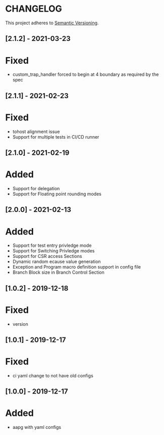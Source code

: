 # CHANGELOG

This project adheres to [Semantic Versioning](https://semver.org/spec/v2.0.0.html).

## [2.1.2] - 2021-03-23
# Fixed
- custom_trap_handler forced to begin at 4 boundary as required by the spec

## [2.1.1] - 2021-02-23
# Fixed
- tohost alignment issue  
- Support for multiple tests in CI/CD runner

## [2.1.0] - 2021-02-19
# Added
- Support for delegation  
- Support for Floating point rounding modes

## [2.0.0] - 2021-02-13
# Added
- Support for test entry privledge mode  
- Support for Switching Privledge modes
- Support for CSR access Sections
- Dynamic random ecause value generation    
- Exception and Program macro definition support in config file  
- Branch Block size in Branch Control Section  


## [1.0.2] - 2019-12-18
# Fixed
- version

## [1.0.1] - 2019-12-17
# Fixed
- ci yaml change to not have old configs

## [1.0.0] - 2019-12-17
# Added
- aapg with yaml configs
